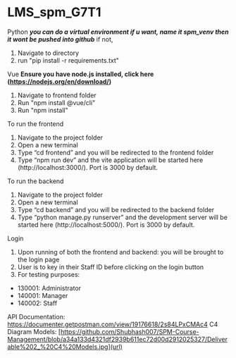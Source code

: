 # LMS_spm_G7T1
 Python
 ***you can do a virtual environment if u want, name it spm_venv then it wont be pushed into github***
if not,
1. Navigate to directory
2. run "pip install -r requirements.txt"

Vue
**Ensure you have node.js installed, click here (https://nodejs.org/en/download/)**
1. Navigate to frontend folder
2. Run "npm install @vue/cli"
3. Run "npm install"


To run the frontend
1. Navigate to the project folder
2. Open a new terminal
3. Type “cd frontend” and you will be redirected to the frontend folder
4. Type “npm run dev” and the vite application will be started here (http://localhost:3000/). Port is 3000 by default.


To run the backend
1. Navigate to the project folder
2. Open a new terminal
3. Type “cd backend” and you will be redirected to the backend folder
4. Type “python manage.py runserver” and the development server will be started here (http://localhost:5000/). Port is 3000 by default.

Login
1. Upon running of both the frontend and backend: you will be brought to the login page
2. User is to key in their Staff ID before clicking on the login button
3. For testing purposes:
  - 130001: Administrator
  - 140001: Manager
  - 140002: Staff


API Documentation: https://documenter.getpostman.com/view/19176618/2s84LPxCMAc4
C4 Diagram Models: [https://github.com/Shubhash007/SPM-Course-Management/blob/a34a133d4321df2939b611ec72d00d2912025327/Deliverable%202_%20C4%20Models.jpg](url)

